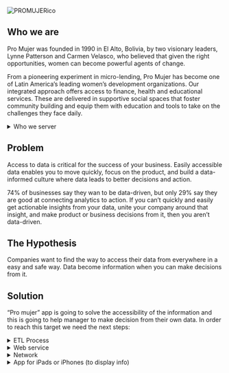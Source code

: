 ![PROMUJERico](https://promujer.org/content/themes/storyware/resources/assets/build/svg/logo.svg)

## Who we are

Pro Mujer was founded in 1990 in El Alto, Bolivia, by two visionary leaders, Lynne Patterson and Carmen Velasco, who believed that given the right opportunities, women can become powerful agents of change.

From a pioneering experiment in micro-lending, Pro Mujer has become one of Latin America’s leading women’s development organizations. Our integrated approach offers access to finance, health and educational services. These are delivered in supportive social spaces that foster community building and equip them with education and tools to take on the challenges they face daily.

<details>
<summary>Who we server</summary>

### Every woman has a unique story and background
Going beyond small loans, we support our entrepreneurial clients on their own transformative journey by creating opportunities, providing education, training and leadership skills to help them grow their businesses.
</details>

## Problem

Access to data is critical for the success of your business. Easily accessible data enables you to move quickly, focus on the product, and build a data-informed culture where data leads to better decisions and action.

74% of businesses say they wan to be data-driven, but only 29% say they are good at connecting analytics to action. If you can’t quickly and easily get actionable insights from your data, unite your company around that insight, and make product or business decisions from it, then you aren’t data-driven.

## The Hypothesis

Companies want to find the way to access their data from everywhere in a easy and safe way. Data become information when you can make decisions from it. 

## Solution

“Pro mujer” app is going to solve the accessibility of the information and this is going to help manager to make decision from their own data. In order to reach this target we need the next steps:
<details>
<summary>ETL Process</summary>
  Production database (Extract data)
  Extract an exact copy of the database, with the aim of not overstressing the production server this extraction should be in non-working hours.
  
  Staying database (Transform data)
  From the exact copy we proceed to transformation and validation.
  
  Data warehousing (Load data)
  The loading of the data once processed will be stored in a data warehousing that we will use for future queries.
</details>
<details>
<summary>Web service</summary>
  Configure IIS
  Implement Web API (CSharp).
</details>
<details>
<summary>Network</summary>
  Configure router (Port forwarding).
</details>
<details>
  <summary>App for iPads or iPhones (to display info)</summary>
  </details>
